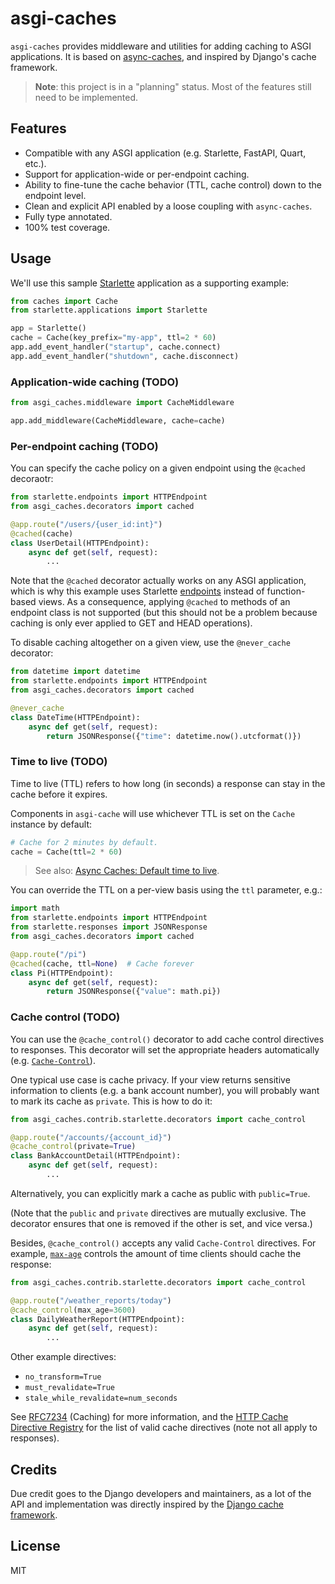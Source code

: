 # asgi-caches

`asgi-caches` provides middleware and utilities for adding caching to ASGI applications. It is based on [async-caches](https://rafalp.github.io/async-caches/), and inspired by Django's cache framework.

> **Note**: this project is in a "planning" status. Most of the features still need to be implemented.

## Features

- Compatible with any ASGI application (e.g. Starlette, FastAPI, Quart, etc.).
- Support for application-wide or per-endpoint caching.
- Ability to fine-tune the cache behavior (TTL, cache control) down to the endpoint level.
- Clean and explicit API enabled by a loose coupling with `async-caches`.
- Fully type annotated.
- 100% test coverage.

## Usage

We'll use this sample [Starlette](https://www.starlete.io) application as a supporting example:

```python
from caches import Cache
from starlette.applications import Starlette

app = Starlette()
cache = Cache(key_prefix="my-app", ttl=2 * 60)
app.add_event_handler("startup", cache.connect)
app.add_event_handler("shutdown", cache.disconnect)
```

### Application-wide caching (TODO)

```python
from asgi_caches.middleware import CacheMiddleware

app.add_middleware(CacheMiddleware, cache=cache)
```

### Per-endpoint caching (TODO)

You can specify the cache policy on a given endpoint using the `@cached` decoraotr:

```python
from starlette.endpoints import HTTPEndpoint
from asgi_caches.decorators import cached

@app.route("/users/{user_id:int}")
@cached(cache)
class UserDetail(HTTPEndpoint):
    async def get(self, request):
        ...
```

Note that the `@cached` decorator actually works on any ASGI application, which is why this example uses Starlette [endpoints](https://www.starlette.io/endpoints/) instead of function-based views. As a consequence, applying `@cached` to methods of an endpoint class is not supported (but this should not be a problem because caching is only ever applied to GET and HEAD operations).

To disable caching altogether on a given view, use the `@never_cache` decorator:

```python
from datetime import datetime
from starlette.endpoints import HTTPEndpoint
from asgi_caches.decorators import cached

@never_cache
class DateTime(HTTPEndpoint):
    async def get(self, request):
        return JSONResponse({"time": datetime.now().utcformat()})
```

### Time to live (TODO)

Time to live (TTL) refers to how long (in seconds) a response can stay in the cache before it expires.

Components in `asgi-cache` will use whichever TTL is set on the `Cache` instance by default:

```python
# Cache for 2 minutes by default.
cache = Cache(ttl=2 * 60)
```

> See also: [Async Caches: Default time to live](https://rafalp.github.io/async-caches/backends/#default-time-to-live).

You can override the TTL on a per-view basis using the `ttl` parameter, e.g.:

```python
import math
from starlette.endpoints import HTTPEndpoint
from starlette.responses import JSONResponse
from asgi_caches.decorators import cached

@app.route("/pi")
@cached(cache, ttl=None)  # Cache forever
class Pi(HTTPEndpoint):
    async def get(self, request):
        return JSONResponse({"value": math.pi})
```

### Cache control (TODO)

You can use the `@cache_control()` decorator to add cache control directives to responses. This decorator will set the appropriate headers automatically (e.g. [`Cache-Control`](https://developer.mozilla.org/en-US/docs/Web/HTTP/Headers/Cache-Control)).

One typical use case is cache privacy. If your view returns sensitive information to clients (e.g. a bank account number), you will probably want to mark its cache as `private`. This is how to do it:

```python
from asgi_caches.contrib.starlette.decorators import cache_control

@app.route("/accounts/{account_id}")
@cache_control(private=True)
class BankAccountDetail(HTTPEndpoint):
    async def get(self, request):
        ...
```

Alternatively, you can explicitly mark a cache as public with `public=True`.

(Note that the `public` and `private` directives are mutually exclusive. The decorator ensures that one is removed if the other is set, and vice versa.)

Besides, `@cache_control()` accepts any valid `Cache-Control` directives. For example, [`max-age`](https://tools.ietf.org/html/rfc7234.html#section-5.2.2.8) controls the amount of time clients should cache the response:

```python
from asgi_caches.contrib.starlette.decorators import cache_control

@app.route("/weather_reports/today")
@cache_control(max_age=3600)
class DailyWeatherReport(HTTPEndpoint):
    async def get(self, request):
        ...
```

Other example directives:

- `no_transform=True`
- `must_revalidate=True`
- `stale_while_revalidate=num_seconds`

See [RFC7234](https://tools.ietf.org/html/rfc7234.html) (Caching) for more information, and the [HTTP Cache Directive Registry](https://www.iana.org/assignments/http-cache-directives/http-cache-directives.xhtml) for the list of valid cache directives (note not all apply to responses).

## Credits

Due credit goes to the Django developers and maintainers, as a lot of the API and implementation was directly inspired by the [Django cache framework](https://docs.djangoproject.com/en/2.2/topics/cache/).

## License

MIT

